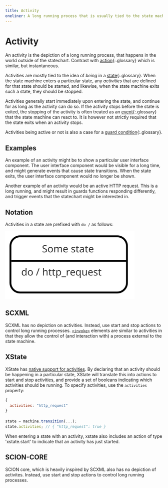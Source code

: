 ```yaml
---
title: Activity
oneliner: A long running process that is usually tied to the state machine being in a state
---
```


# Activity

An activity is the depiction of a long running process, that happens in the world outside of the statechart.  Contrast with [action](action.html){:.glossary} which is similar, but instantaneous.

Activities are mostly tied to the idea of _being_ in a [state](state.html){:.glossary}.  When the state machine enters a particular state, any _activities_ that are defined for that state should be started, and likewise, when the state machine exits such a state, they should be stopped.

Activities generally start immediately upon entering the state, and continue for as long as the activity can do so.  If the activity stops before the state is exited, the stopping of the activity is often treated as an [event](event.html){:.glossary} that the state machine can react to.  It is however not strictly required that the state exits when an activity stops.

Activities being active or not is also a case for a [guard condition](guard.html){:.glossary}.

## Examples

An example of an activity might be to show a particular user interface component.  The user interface component would be visible for a long time, and might generate events that cause state transitions.  When the state exits, the user interface component would no longer be shown.

Another example of an activity would be an active HTTP request.  This is a long running, and might result in guards functions responding differently, and trigger events that the statechart might be interested in.


## Notation

Activities in a state are prefixed with `do /` as follows:

![Diagram depicting do handlers](activity.svg)

## SCXML

SCXML has no depiction on activities.  Instead, use start and stop actions to control long running processes.  [`<invoke>`](https://www.w3.org/TR/scxml/#invoke) elements are similar to activities in that they allow the control of (and interaction with) a process external to the state machine.

## XState

XState has [native support for activities](https://xstate.js.org/docs/guides/activities.html).  By declaring that an activity should be happening in a particular state, XState will translate this into actions to start and stop activities, and provide a set of booleans indicating which activities should be running.  To specify activities, use the `activities` property:

```javascript
{
  activities: "http_request"
}

state = machine.transition(...);
state.activities; // { "http_request": true }
```

When entering a state with an activity, xstate also includes an action of type 'xstate.start' to indicate that an activity has just started.

## SCION-CORE

SCION core, which is heavily inspired by SCXML also has no depiction of activites.  Instead, use start and stop actions to control long running processes.
